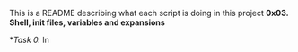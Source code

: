 This is a README describing what each script is doing in this project **0x03. Shell, init files, variables and expansions**

**Task *0. <o>**
ln<A script that creates an alias>
